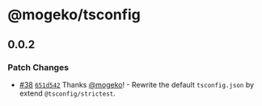 # @mogeko/tsconfig

## 0.0.2

### Patch Changes

- [#38](https://github.com/mogeko/mogeko/pull/38) [`651d542`](https://github.com/mogeko/mogeko/commit/651d542bb58a175b9b16c3ccea54f5a69b39e30a) Thanks [@mogeko](https://github.com/mogeko)! - Rewrite the default `tsconfig.json` by extend `@tsconfig/strictest`.
